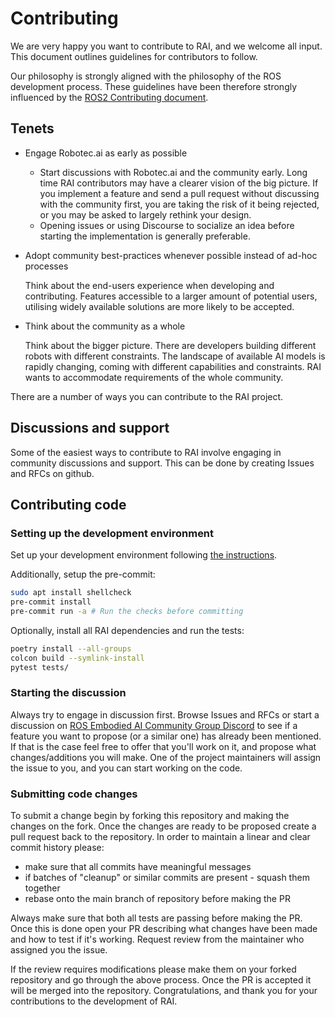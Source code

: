 # Contributing

We are very happy you want to contribute to RAI, and we welcome all input. This document outlines
guidelines for contributors to follow.

Our philosophy is strongly aligned with the philosophy of the ROS development process. These
guidelines have been therefore strongly influenced by the
[ROS2 Contributing document](https://docs.ros.org/en/jazzy/The-ROS2-Project/Contributing.html).

## Tenets

-   Engage Robotec.ai as early as possible

    -   Start discussions with Robotec.ai and the community early. Long time RAI contributors may have a
        clearer vision of the big picture. If you implement a feature and send a pull request without
        discussing with the community first, you are taking the risk of it being rejected, or you may be
        asked to largely rethink your design.
    -   Opening issues or using Discourse to socialize an idea before starting the implementation is
        generally preferable.

-   Adopt community best-practices whenever possible instead of ad-hoc processes

    Think about the end-users experience when developing and contributing. Features accessible to a
    larger amount of potential users, utilising widely available solutions are more likely to be
    accepted.

-   Think about the community as a whole

    Think about the bigger picture. There are developers building different robots with different
    constraints. The landscape of available AI models is rapidly changing, coming with different
    capabilities and constraints. RAI wants to accommodate requirements of the whole community.

There are a number of ways you can contribute to the RAI project.

## Discussions and support

Some of the easiest ways to contribute to RAI involve engaging in community discussions and support.
This can be done by creating Issues and RFCs on github.

## Contributing code

### Setting up the development environment

Set up your development environment following [the instructions](../../setup/install.md).

Additionally, setup the pre-commit:

```bash
sudo apt install shellcheck
pre-commit install
pre-commit run -a # Run the checks before committing
```

Optionally, install all RAI dependencies and run the tests:

```bash
poetry install --all-groups
colcon build --symlink-install
pytest tests/
```

### Starting the discussion

Always try to engage in discussion first. Browse Issues and RFCs or start a discussion on
[ROS Embodied AI Community Group Discord](https://discord.gg/3PGHgTaJSB) to see if a feature you want to propose (or a similar
one) has already been mentioned. If that is the case feel free to offer that you'll work on it, and
propose what changes/additions you will make. One of the project maintainers will assign the issue
to you, and you can start working on the code.

### Submitting code changes

To submit a change begin by forking this repository and making the changes on the fork. Once the
changes are ready to be proposed create a pull request back to the repository. In order to maintain
a linear and clear commit history please:

-   make sure that all commits have meaningful messages
-   if batches of "cleanup" or similar commits are present - squash them together
-   rebase onto the main branch of repository before making the PR

Always make sure that both all tests are passing before making the PR. Once this is done open your
PR describing what changes have been made and how to test if it's working. Request review from the
maintainer who assigned you the issue.

If the review requires modifications please make them on your forked repository and go through the
above process. Once the PR is accepted it will be merged into the repository. Congratulations, and
thank you for your contributions to the development of RAI.
